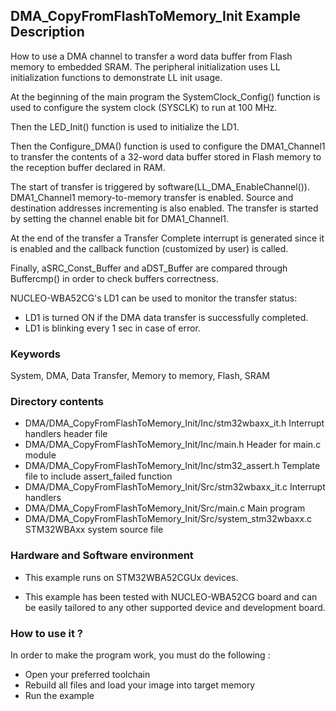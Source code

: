 ## <b>DMA_CopyFromFlashToMemory_Init Example Description</b>

How to use a DMA channel to transfer a word data buffer
from Flash memory to embedded SRAM. The peripheral initialization uses LL
initialization functions to demonstrate LL init usage.

At the beginning of the main program the SystemClock_Config() function is used to configure the system
clock (SYSCLK) to run at 100 MHz.

Then the LED_Init() function is used to initialize the LD1.

Then the Configure_DMA() function is used to configure the DMA1_Channel1 to transfer the contents of a 32-word data
buffer stored in Flash memory to the reception buffer declared in RAM.

The start of transfer is triggered by software(LL_DMA_EnableChannel()). DMA1_Channel1 memory-to-memory
transfer is enabled. Source and destination addresses incrementing is also enabled.
The transfer is started by setting the channel enable bit for DMA1_Channel1.

At the end of the transfer a Transfer Complete interrupt is generated since it
is enabled and the callback function (customized by user) is called.

Finally, aSRC_Const_Buffer and aDST_Buffer are compared through Buffercmp() in order to 
check buffers correctness.  

NUCLEO-WBA52CG's LD1 can be used to monitor the transfer status:

- LD1 is turned ON if the DMA data transfer is successfully completed.
- LD1 is blinking every 1 sec in case of error.

### <b>Keywords</b>

System, DMA, Data Transfer, Memory to memory, Flash, SRAM

### <b>Directory contents</b>

  - DMA/DMA_CopyFromFlashToMemory_Init/Inc/stm32wbaxx_it.h         Interrupt handlers header file
  - DMA/DMA_CopyFromFlashToMemory_Init/Inc/main.h                  Header for main.c module  
  - DMA/DMA_CopyFromFlashToMemory_Init/Inc/stm32_assert.h          Template file to include assert_failed function
  - DMA/DMA_CopyFromFlashToMemory_Init/Src/stm32wbaxx_it.c         Interrupt handlers
  - DMA/DMA_CopyFromFlashToMemory_Init/Src/main.c                  Main program
  - DMA/DMA_CopyFromFlashToMemory_Init/Src/system_stm32wbaxx.c     STM32WBAxx system source file

### <b>Hardware and Software environment</b>

  - This example runs on STM32WBA52CGUx devices.

  - This example has been tested with NUCLEO-WBA52CG board and can be
    easily tailored to any other supported device and development board.


### <b>How to use it ?</b>

In order to make the program work, you must do the following :

 - Open your preferred toolchain
 - Rebuild all files and load your image into target memory
 - Run the example
